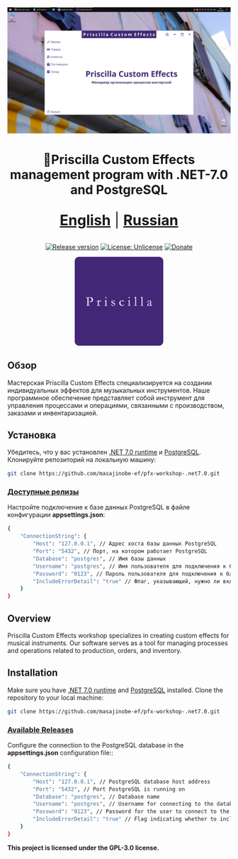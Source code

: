 <div align="center">

<img src="pic.jpg" alt="pic"/>

# 🧢Priscilla Custom Effects management program with .NET-7.0 and PostgreSQL

<p style="font-size:24pt;">
<b><a href="https://github.com/masajinobe-ef/pfx-workshop-.net7.0#overview">English</a></b>
|
<b><a href="https://github.com/masajinobe-ef/pfx-workshop-.net7.0/tree/main?tab=readme-ov-file#%D0%BE%D0%B1%D0%B7%D0%BE%D1%80">Russian</a></b>
</p>

[![Release version](https://img.shields.io/github/v/release/masajinobe-ef/pfx-workshop-.net7.0?color=brightgreen&label=Download&style=for-the-badge)](#installation "Installation")
[![License: Unlicense](https://img.shields.io/badge/license-GPLv3-blue.svg?style=for-the-badge)](LICENSE "License")
[![Donate](https://img.shields.io/badge/_-Donate-red.svg?logo=githubsponsors&labelColor=555555&style=for-the-badge)](https://boosty.to/priscilla-custom-effects "Donate")

<a href="https://priscilla-custom-effects.github.io"><img src="logo.png" alt="logo" width="200"/></a>

</div>

## Обзор

Мастерская Priscilla Custom Effects специализируется на создании индивидуальных эффектов для музыкальных инструментов. Наше программное обеспечение представляет собой инструмент для управления процессами и операциями, связанными с производством, заказами и инвентаризацией.

## Установка

Убедитесь, что у вас установлен [.NET 7.0 runtime](https://dotnet.microsoft.com/en-us/download/dotnet/7.0) и [PostgreSQL](https://www.postgresql.org).
Клонируйте репозиторий на локальную машину:

```bash
git clone https://github.com/masajinobe-ef/pfx-workshop-.net7.0.git
```

### [Доступные релизы](https://github.com/masajinobe-ef/pfx-workshop-.net7.0/releases)

Настройте подключение к базе данных PostgreSQL в файле конфигурации **appsettings.json**:

```bash
{
    "ConnectionString": {
        "Host": "127.0.0.1", // Адрес хоста базы данных PostgreSQL
        "Port": "5432", // Порт, на котором работает PostgreSQL
        "Database": "postgres", // Имя базы данных
        "Username": "postgres", // Имя пользователя для подключения к базе данных
        "Password": "0123", // Пароль пользователя для подключения к базе данных
        "IncludeErrorDetail": "true" // Флаг, указывающий, нужно ли включать подробные сведения об ошибках приложения
    }
}
```

## Overview

Priscilla Custom Effects workshop specializes in creating custom effects for musical instruments. Our software serves as a tool for managing processes and operations related to production, orders, and inventory.

## Installation

Make sure you have [.NET 7.0 runtime](https://dotnet.microsoft.com/en-us/download/dotnet/7.0) and [PostgreSQL](https://www.postgresql.org) installed.
Clone the repository to your local machine:

```bash
git clone https://github.com/masajinobe-ef/pfx-workshop-.net7.0.git
```

### [Available Releases](https://github.com/masajinobe-ef/pfx-workshop-.net7.0/releases)

Configure the connection to the PostgreSQL database in the **appsettings.json** configuration file::

```bash
{
    "ConnectionString": {
        "Host": "127.0.0.1", // PostgreSQL database host address
        "Port": "5432", // Port PostgreSQL is running on
        "Database": "postgres", // Database name
        "Username": "postgres", // Username for connecting to the database
        "Password": "0123", // Password for the user to connect to the database
        "IncludeErrorDetail": "true" // Flag indicating whether to include detailed application error information
    }
}
```

**This project is licensed under the GPL-3.0 license.**
